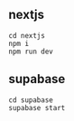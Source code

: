 ## nextjs

```terminal
cd nextjs
npm i
npm run dev
```

## supabase

```terminal
cd supabase
supabase start
```
